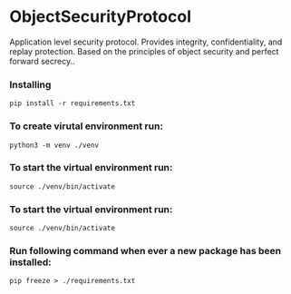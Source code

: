 # ObjectSecurityProtocol
Application level security protocol. Provides integrity, confidentiality, and replay protection. Based on the principles of object security and perfect forward secrecy.. 

### Installing 
```
pip install -r requirements.txt
```

### To create virutal environment run: 
```
python3 -m venv ./venv
```

### To start the virtual environment run: 
```
source ./venv/bin/activate
```

### To start the virtual environment run: 
```
source ./venv/bin/activate
```

### Run following command when ever a new package has been installed: 
```
pip freeze > ./requirements.txt
```
